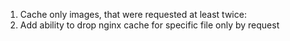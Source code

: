 1. Cache only images, that were requested at least twice:
1. Add ability to drop nginx cache for specific file only by request